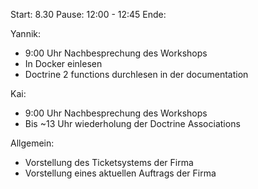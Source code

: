 Start: 8.30
Pause: 12:00 - 12:45
Ende:

Yannik:
- 9:00 Uhr Nachbesprechung des Workshops
- In Docker einlesen
- Doctrine 2 functions durchlesen in der documentation


Kai: 
- 9:00 Uhr Nachbesprechung des Workshops
- Bis ~13 Uhr wiederholung der Doctrine Associations

Allgemein:
- Vorstellung des Ticketsystems der Firma
- Vorstellung eines aktuellen Auftrags der Firma
